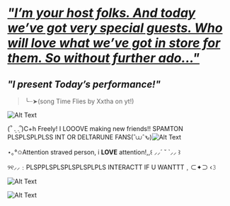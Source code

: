 # [_*"I’m your host folks. And today we’ve got very special guests. Who will love what we’ve got in store for them. So without further ado..."*_](https://www.youtube.com/watch?v=ApDhQlVNA-A&list=RDApDhQlVNA-A&start_radio=1)
##                                                 _*"I present Today’s performance!"*_
>╰┈➤(song Time Flies by Xxtha on yt!)

![Alt Text](https://i.pinimg.com/736x/99/9e/5c/999e5c592fd287965dbe6b18f172b8c5.jpg)

(՞ ܸ. .ܸ՞)C+h Freely! I LOOOVE making new friends!! SPAMTON PLSPLSPLPLSS INT OR DELTARUNE FANS(ˆ⩊ˆԅ)![Alt Text](https://static.wikia.nocookie.net/villains/images/e/e9/Tenna_kick.gif/revision/latest/scale-to-width-down/250?cb=20250606204020)

 ⋆｡°✩Attention straved person, i **LOVE** attention!,,꒰ ⸝⸝´ ˘ `⸝⸝ ꒱

୨୧⸝⸝﹕PLSPPLSPLSPLSPLSPLPLS INTERACTT IF U WANTTT﹐⊂✦⊃ ‹𝟹

![Alt Text](https://media.tenor.com/SETDXWcfo-QAAAAj/deltarune-tenna.gif)

![Alt Text](https://i.pinimg.com/736x/08/ff/8b/08ff8b3221cce7ffefbee8565a5dc052.jpg)


